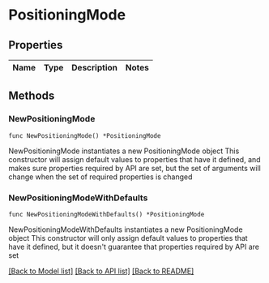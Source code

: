 # PositioningMode

## Properties

Name | Type | Description | Notes
------------ | ------------- | ------------- | -------------

## Methods

### NewPositioningMode

`func NewPositioningMode() *PositioningMode`

NewPositioningMode instantiates a new PositioningMode object
This constructor will assign default values to properties that have it defined,
and makes sure properties required by API are set, but the set of arguments
will change when the set of required properties is changed

### NewPositioningModeWithDefaults

`func NewPositioningModeWithDefaults() *PositioningMode`

NewPositioningModeWithDefaults instantiates a new PositioningMode object
This constructor will only assign default values to properties that have it defined,
but it doesn't guarantee that properties required by API are set


[[Back to Model list]](../README.md#documentation-for-models) [[Back to API list]](../README.md#documentation-for-api-endpoints) [[Back to README]](../README.md)


